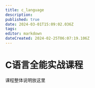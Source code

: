 ```yaml
---
title: c_language
description: 
published: true
date: 2024-03-01T15:09:02.036Z
tags: 
editor: markdown
dateCreated: 2024-02-25T06:07:19.106Z
---
```


# C语言全能实战课程
课程整体说明放这里